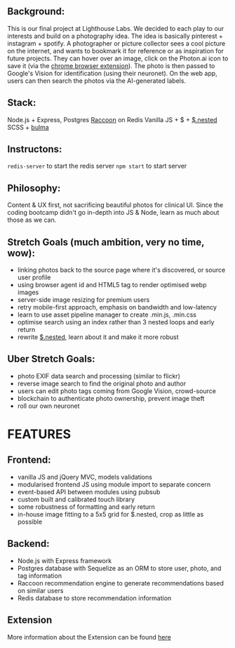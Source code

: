 ## Background:
This is our final project at Lighthouse Labs. We decided to each play to our interests and build on a photography idea. The idea is basically pinterest + instagram + spotify. A photographer or picture collector sees a cool picture on the internet, and wants to bookmark it for reference or as inspiration for future projects. They can hover over an image, click on the Photon.ai icon to save it (via the [chrome browser extension](https://github.com/Jedeu/photon-ai-extension)). The photo is then passed to Google's Vision for identification (using their neuronet). On the web app, users can then search the photos via the AI-generated labels.

## Stack:
Node.js + Express, Postgres
[Raccoon](https://www.npmjs.com/package/raccoon) on Redis
Vanilla JS + $ + [$.nested](https://github.com/suprb/nested/)
SCSS + [bulma](https://github.com/jgthms/bulma)

## Instructons:
`redis-server` to start the redis server
`npm start` to start server

## Philosophy:
Content & UX first, not sacrificing beautiful photos for clinical UI. Since the coding bootcamp didn't go in-depth into JS & Node, learn as much about those as we can.

## Stretch Goals (much ambition, very no time, wow):
- linking photos back to the source page where it's discovered, or source user profile
- using browser agent id and HTML5 <picture> tag to render optimised webp images
- server-side image resizing for premium users
- retry mobile-first approach, emphasis on bandwidth and low-latency
- learn to use asset pipeline manager to create .min.js, .min.css
- optimise search using an index rather than 3 nested loops and early return
- rewrite [$.nested](https://github.com/suprb/nested/), learn about it and make it more robust

## Uber Stretch Goals:
- photo EXIF data search and processing (similar to flickr)
- reverse image search to find the original photo and author
- users can edit photo tags coming from Google Vision, crowd-source
- blockchain to authenticate photo ownership, prevent image theft
- roll our own neuronet

# FEATURES
## Frontend:
- vanilla JS and jQuery MVC, models validations
- modularised frontend JS using module import to separate concern
- event-based API between modules using pubsub
- custom built and calibrated touch library
- some robustness of formatting and early return
- in-house image fitting to a 5x5 grid for $.nested, crop as little as possible

## Backend:
- Node.js with Express framework
- Postgres database with Sequelize as an ORM to store user, photo, and tag information
- Raccoon recommendation engine to generate recommendations based on similar users
- Redis database to store recommendation information

## Extension

More information about the Extension can be found [here](https://github.com/Jedeu/photon-ai-extension)
